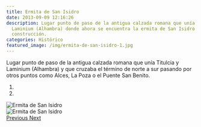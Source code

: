 ```yaml
---
title: Ermita de San Isidro
date: 2013-09-09 12:16:26
description: Lugar punto de paso de la antigua calzada romana que unía Titulcia y
  Laminium (Alhambra) donde ahora se encuentra la ermita de San Isidro de reciente
  construcción.
categories: Histórico
featured_image: /img/ermita-de-san-isidro-1.jpg
---
```



Lugar punto de paso de la antigua calzada romana que unía Titulcia y Laminium (Alhambra) y que cruzaba el término de norte a sur pasando por otros puntos como Alces, La Poza o el Puente San Benito.

<div id="myCarousel" class="carousel slide" df-ride="carousel">
  <!-- Indicators -->
  <ol class="carousel-indicators">
    <li df-target="#myCarousel" df-slide-to="0" class="active"></li>
    <li df-target="#myCarousel" df-slide-to="1"></li>
  </ol>
  <!-- Wrapper for slides -->
  <div class="carousel-inner" role="listbox">
    <div class="item active">
      <img src="/img/ermita-de-san-isidro-1.jpg" alt="Ermita de San Isidro">
    </div>
    <div class="item">
      <img src="/img/ermita-de-san-isidro-2.jpg" alt="Ermita de San Isidro">
    </div>
  <!-- Left and right controls -->
  <a class="left carousel-control" href="#myCarousel" role="button" df-slide="prev">
    <span class="glyphicon glyphicon-chevron-left" aria-hidden="true"></span>
    <span class="sr-only">Previous</span>
  </a>
  <a class="right carousel-control" href="#myCarousel" role="button" df-slide="next">
    <span class="glyphicon glyphicon-chevron-right" aria-hidden="true"></span>
    <span class="sr-only">Next</span>
  </a>
</div>
